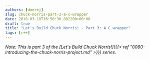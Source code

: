 ```yaml
---
authors: [dmerej]
slug: chuck-norris-part-3-a-c-wrapper
date: 2018-03-18T16:50:30.882200+00:00
draft: true
title: "Let's Build Chuck Norris! - Part 3: A C wrapper"
tags: [c++]
---
```


_Note: This is part 3 of the [Let's Build Chuck Norris!]({{< ref "0060-introducing-the-chuck-norris-project.md" >}}) series._
